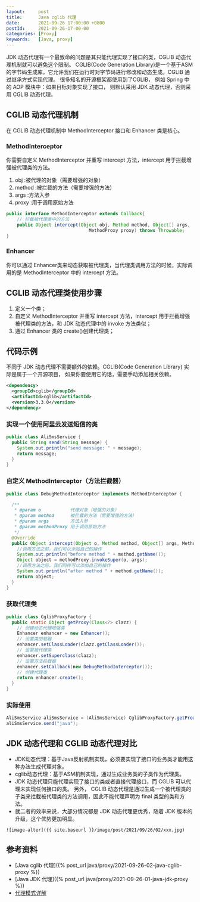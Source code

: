 ```yaml
---
layout:     post
title:      Java cglib 代理
date:       2021-09-26 17:00:00 +0800
postId:     2021-09-26-17-00-00
categories: [Proxy]
keywords:   [Java, proxy]
---
```

JDK 动态代理有一个最致命的问题是其只能代理实现了接口的类，CGLIB 动态代理机制就可以避免这个限制。
CGLIB(Code Generation Library)是一个基于ASM的字节码生成库，它允许我们在运行时对字节码进行修改和动态生成。CGLIB 通过继承方式实现代理。
很多知名的开源框架都使用到了CGLIB， 例如 Spring 中的 AOP 模块中：如果目标对象实现了接口，
则默认采用 JDK 动态代理，否则采用 CGLIB 动态代理。

## CGLIB 动态代理机制

在 CGLIB 动态代理机制中 MethodInterceptor 接口和 Enhancer 类是核心。

### MethodInterceptor
你需要自定义 MethodInterceptor 并重写 intercept 方法，intercept 用于拦截增强被代理类的方法。
1. obj :被代理的对象（需要增强的对象）
2. method :被拦截的方法（需要增强的方法）
3. args :方法入参
4. proxy :用于调用原始方法

```java
public interface MethodInterceptor extends Callback{
    // 拦截被代理类中的方法
    public Object intercept(Object obj, Method method, Object[] args,
                               MethodProxy proxy) throws Throwable;
}
```

### Enhancer

你可以通过 Enhancer类来动态获取被代理类，当代理类调用方法的时候，实际调用的是 MethodInterceptor 中的 intercept 方法。

## CGLIB 动态代理类使用步骤
1. 定义一个类；
2. 自定义 MethodInterceptor 并重写 intercept 方法，intercept 用于拦截增强被代理类的方法，和 JDK 动态代理中的 invoke 方法类似；
3. 通过 Enhancer 类的 create()创建代理类；

## 代码示例
不同于 JDK 动态代理不需要额外的依赖。CGLIB(Code Generation Library) 实际是属于一个开源项目，
如果你要使用它的话，需要手动添加相关依赖。

```xml
<dependency>
  <groupId>cglib</groupId>
  <artifactId>cglib</artifactId>
  <version>3.3.0</version>
</dependency>
```

### 实现一个使用阿里云发送短信的类

```java
public class AliSmsService {
  public String send(String message) {
    System.out.println("send message: " + message);
    return message;
  }
}
```

### 自定义 MethodInterceptor（方法拦截器）
```java
public class DebugMethodInterceptor implements MethodInterceptor {

  /**
   * @param o           代理对象（增强的对象）
   * @param method      被拦截的方法（需要增强的方法）
   * @param args        方法入参
   * @param methodProxy 用于调用原始方法
   */
  @Override
  public Object intercept(Object o, Method method, Object[] args, MethodProxy methodProxy) throws Throwable {
    //调用方法之前，我们可以添加自己的操作
    System.out.println("before method " + method.getName());
    Object object = methodProxy.invokeSuper(o, args);
    //调用方法之后，我们同样可以添加自己的操作
    System.out.println("after method " + method.getName());
    return object;
  }
}
```
### 获取代理类
```java
public class CglibProxyFactory {
  public static Object getProxy(Class<?> clazz) {
    // 创建动态代理增强类
    Enhancer enhancer = new Enhancer();
    // 设置类加载器
    enhancer.setClassLoader(clazz.getClassLoader());
    // 设置被代理类
    enhancer.setSuperclass(clazz);
    // 设置方法拦截器
    enhancer.setCallback(new DebugMethodInterceptor());
    // 创建代理类
    return enhancer.create();
  }
}
```

### 实际使用
```java
AliSmsService aliSmsService = (AliSmsService) CglibProxyFactory.getProxy(AliSmsService.class);
aliSmsService.send("java");
```

## JDK 动态代理和 CGLIB 动态代理对比

* JDK动态代理：基于Java反射机制实现，必须要实现了接口的业务类才能用这种办法生成代理对象。
* cglib动态代理：基于ASM机制实现，通过生成业务类的子类作为代理类。
* JDK 动态代理只能代理实现了接口的类或者直接代理接口，而 CGLIB 可以代理未实现任何接口的类。 另外， CGLIB 动态代理是通过生成一个被代理类的子类来拦截被代理类的方法调用，因此不能代理声明为 final 类型的类和方法。
* 就二者的效率来说，大部分情况都是 JDK 动态代理更优秀，随着 JDK 版本的升级，这个优势更加明显。



```
![image-alter]({{ site.baseurl }}/image/post/2021/09/26/02/xxx.jpg)
```

## 参考资料
* [Java cglib 代理]({% post_url java/proxy/2021-09-26-02-java-cglib-proxy %})
* [Java JDK 代理]({% post_url java/proxy/2021-09-26-01-java-jdk-proxy %})
* [代理模式详解](https://github.com/Snailclimb/JavaGuide/blob/master/docs/java/basis/代理模式详解.md)
